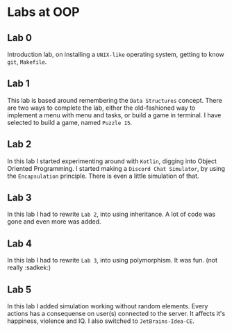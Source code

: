 # Labs at OOP

## Lab 0

Introduction lab, on installing a `UNIX-like` operating system, getting to know `git`, `Makefile`.

## Lab 1

This lab is based around remembering the `Data Structures` concept. There are two ways to complete
the lab, either the old-fashioned way to implement a menu with menu and tasks, or build a game in
terminal. I have selected to build a game, named `Puzzle 15`.

## Lab 2

In this lab I started experimenting around with `Kotlin`, digging into Object Oriented Programming.
I started making a `Discord Chat Simulator`, by using the `Encapsulation` principle. There is even
a little simulation of that.

## Lab 3

In this lab I had to rewrite `Lab 2`, into using inheritance. A lot of code was gone and even more
was added.

## Lab 4

In this lab I had to rewrite `Lab 3`, into using polymorphism. It was fun. (not really :sadkek:)

## Lab 5

In this lab I added simulation working without random elements. Every actions has a consequense on user(s) connected to the server. It affects it's happiness, violence and IQ. I also switched to `JetBrains-Idea-CE`.


